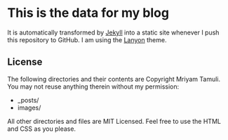 # This is the data for my blog

It is automatically transformed by [Jekyll](https://github.com/jekyll/jekyll)
into a static site whenever I push this repository to GitHub. I am using the
[Lanyon](https://github.com/poole/lanyon) theme.

## License

The following directories and their contents are Copyright Mriyam Tamuli.
You may not reuse anything therein without my permission:

* \_posts/
* images/

All other directories and files are MIT Licensed. Feel free to use the HTML and
CSS as you please.
